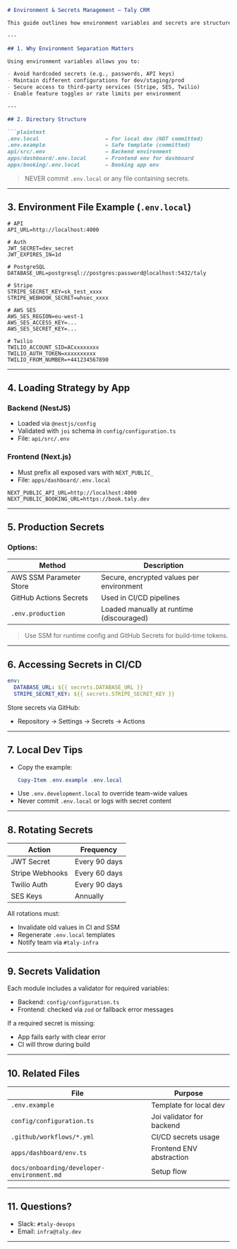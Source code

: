 ```md
# Environment & Secrets Management – Taly CRM

This guide outlines how environment variables and secrets are structured, stored, and accessed across Taly CRM’s environments—local, staging, and production. It explains how to configure `.env` files, secure credentials, and handle sensitive data safely during development and deployment.

---

## 1. Why Environment Separation Matters

Using environment variables allows you to:

- Avoid hardcoded secrets (e.g., passwords, API keys)
- Maintain different configurations for dev/staging/prod
- Secure access to third-party services (Stripe, SES, Twilio)
- Enable feature toggles or rate limits per environment

---

## 2. Directory Structure

```plaintext
.env.local                     ← For local dev (NOT committed)
.env.example                   ← Safe template (committed)
api/src/.env                   ← Backend environment
apps/dashboard/.env.local      ← Frontend env for dashboard
apps/booking/.env.local        ← Booking app env
```

> NEVER commit `.env.local` or any file containing secrets.

---

## 3. Environment File Example (`.env.local`)

```env
# API
API_URL=http://localhost:4000

# Auth
JWT_SECRET=dev_secret
JWT_EXPIRES_IN=1d

# PostgreSQL
DATABASE_URL=postgresql://postgres:password@localhost:5432/taly

# Stripe
STRIPE_SECRET_KEY=sk_test_xxxx
STRIPE_WEBHOOK_SECRET=whsec_xxxx

# AWS SES
AWS_SES_REGION=eu-west-1
AWS_SES_ACCESS_KEY=...
AWS_SES_SECRET_KEY=...

# Twilio
TWILIO_ACCOUNT_SID=ACxxxxxxxx
TWILIO_AUTH_TOKEN=xxxxxxxxxx
TWILIO_FROM_NUMBER=+441234567890
```

---

## 4. Loading Strategy by App

### Backend (NestJS)

- Loaded via `@nestjs/config`
- Validated with `joi` schema in `config/configuration.ts`
- File: `api/src/.env`

### Frontend (Next.js)

- Must prefix all exposed vars with `NEXT_PUBLIC_`
- File: `apps/dashboard/.env.local`

```env
NEXT_PUBLIC_API_URL=http://localhost:4000
NEXT_PUBLIC_BOOKING_URL=https://book.taly.dev
```

---

## 5. Production Secrets

### Options:

| Method                  | Description                                 |
|-------------------------|---------------------------------------------|
| AWS SSM Parameter Store | Secure, encrypted values per environment    |
| GitHub Actions Secrets  | Used in CI/CD pipelines                     |
| `.env.production`       | Loaded manually at runtime (discouraged)    |

> Use SSM for runtime config and GitHub Secrets for build-time tokens.

---

## 6. Accessing Secrets in CI/CD

```yaml
env:
  DATABASE_URL: ${{ secrets.DATABASE_URL }}
  STRIPE_SECRET_KEY: ${{ secrets.STRIPE_SECRET_KEY }}
```

Store secrets via GitHub:

- Repository → Settings → Secrets → Actions

---

## 7. Local Dev Tips

- Copy the example:
  ```powershell
  Copy-Item .env.example .env.local
  ```
- Use `.env.development.local` to override team-wide values
- Never commit `.env.local` or logs with secret content

---

## 8. Rotating Secrets

| Action          | Frequency        |
|-----------------|------------------|
| JWT Secret      | Every 90 days    |
| Stripe Webhooks | Every 60 days    |
| Twilio Auth     | Every 90 days    |
| SES Keys        | Annually         |

All rotations must:
- Invalidate old values in CI and SSM
- Regenerate `.env.local` templates
- Notify team via `#taly-infra`

---

## 9. Secrets Validation

Each module includes a validator for required variables:

- Backend: `config/configuration.ts`
- Frontend: checked via `zod` or fallback error messages

If a required secret is missing:
- App fails early with clear error
- CI will throw during build

---

## 10. Related Files

| File | Purpose |
|------|---------|
| `.env.example` | Template for local dev |
| `config/configuration.ts` | Joi validator for backend |
| `.github/workflows/*.yml` | CI/CD secrets usage |
| `apps/dashboard/env.ts` | Frontend ENV abstraction |
| `docs/onboarding/developer-environment.md` | Setup flow |

---

## 11. Questions?

- Slack: `#taly-devops`
- Email: `infra@taly.dev`

---
```
